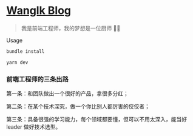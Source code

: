 # [Wanglk Blog](https://wlk1204.github.io)

> 我是前端工程师，我的梦想是一位厨师 👨‍🍳

Usage

```bash
bundle install

yarn dev
```



### 前端工程师的三条出路

第一条：和团队做出一个很好的产品，拿很多分红；

第二条：在某个技术深究，做一个你比别人都厉害的佼佼者；

第三条：具备很强的学习能力，每个领域都要懂，但可以不用太深入，能当好 leader 做好技术选型。